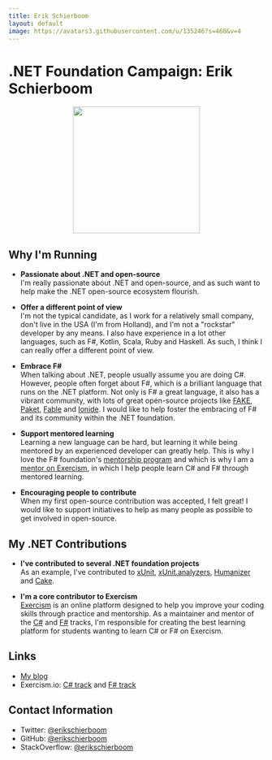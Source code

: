 ```yaml
---
title: Erik Schierboom
layout: default
image: https://avatars3.githubusercontent.com/u/135246?s=460&v=4
---
```


# .NET Foundation Campaign: Erik Schierboom

<div align="center">
  <img src="https://avatars3.githubusercontent.com/u/135246?s=460&v=4" width="250" />
</div>

## Why I'm Running
* **Passionate about .NET and open-source**  
I'm really passionate about .NET and open-source, and as such want to help make the .NET open-source ecosystem flourish.

* **Offer a different point of view**  
 I'm not the typical candidate, as I work for a relatively small company, don't live in the USA (I'm from Holland), and I'm not a "rockstar" developer by any means.  I also have experience in a lot other languages, such as F#, Kotlin, Scala, Ruby and Haskell. As such, I think I can really offer a different point of view.

* **Embrace F#**  
When talking about .NET, people usually assume you are doing C#. However, people often forget about F#, which is a brilliant language that runs on the .NET platform. Not only is F# a great language, it also has a vibrant community, with lots of great open-source projects like [FAKE](https://fake.build/), [Paket](https://fsprojects.github.io/Paket/), [Fable](https://fable.io/) and [Ionide](http://ionide.io/). I would like to help foster the embracing of F# and its community within the .NET foundation.

* **Support mentored learning**  
Learning a new language can be hard, but learning it while being mentored by an experienced developer can greatly help. This is why I love  the F# foundation's [mentorship program](https://fsharp.org/mentorship/index.html) and which is why I am a [mentor on Exercism](https://exercism.io/profiles/ErikSchierboom), in which I help people learn C# and F# through mentored learning.

* **Encouraging people to contribute**  
When my first open-source contribution was accepted, I felt great! I would like to support initiatives to help as many people as possible to get involved in open-source.

## My .NET Contributions

* **I've contributed to several .NET foundation projects**  
  As an example, I've contributed to [xUnit](https://github.com/xunit/xunit/commits?author=ErikSchierboom), [xUnit.analyzers](https://github.com/xunit/xunit.analyzers/commits?author=ErikSchierboom), [Humanizer](https://github.com/Humanizr/Humanizer/commits?author=ErikSchierboom) and [Cake](https://github.com/cake-build/cake/commits?author=ErikSchierboom).
  
* **I'm a core contributor to Exercism**    
  [Exercism](https://exercism.io) is an online platform designed to help you improve your coding skills through practice and mentorship. As a maintainer and mentor of the [C#](https://github.com/exercism/csharp/commits?author=ErikSchierboom) and [F#](https://github.com/exercism/fsharp/commits?author=ErikSchierboom) tracks, I'm responsible for creating the best learning platform for students wanting to learn C# or F# on Exercism.

## Links
* [My blog](https://www.erikschierboom.com)
* Exercism.io: [C# track](https://exercism.io/tracks/csharp) and [F# track](https://exercism.io/tracks/fsharp)

## Contact Information
* Twitter: [@erikschierboom](https://twitter.com/erikschierboom)
* GitHub: [@erikschierboom](https://github.com/erikschierboom)
* StackOverflow: [@erikschierboom](https://stackoverflow.com/users/2071395/erik-schierboom)
